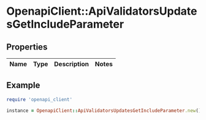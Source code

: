 # OpenapiClient::ApiValidatorsUpdatesGetIncludeParameter

## Properties

| Name | Type | Description | Notes |
| ---- | ---- | ----------- | ----- |

## Example

```ruby
require 'openapi_client'

instance = OpenapiClient::ApiValidatorsUpdatesGetIncludeParameter.new()
```

